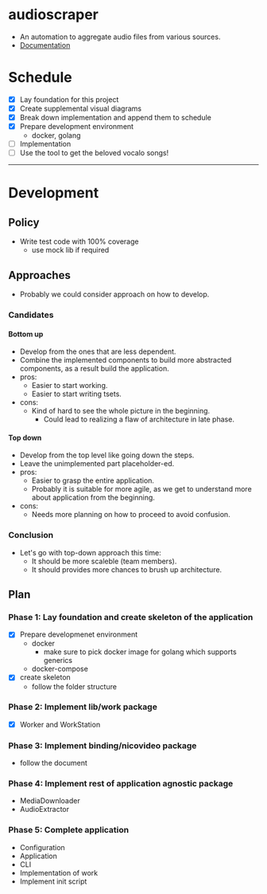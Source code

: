 # audioscraper
- An automation to aggregate audio files from various sources.
- [Documentation](document.md)

# Schedule
- [x] Lay foundation for this project
- [x] Create supplemental visual diagrams
- [x] Break down implementation and append them to schedule
- [x] Prepare development environment
  - docker, golang
- [ ] Implementation
- [ ] Use the tool to get the beloved vocalo songs!

---

# Development
## Policy
- Write test code with 100% coverage
  - use mock lib if required

## Approaches
- Probably we could consider approach on how to develop.

### Candidates
#### Bottom up
- Develop from the ones that are less dependent.
- Combine the implemented components to build more abstracted components, as a result build the application.
- pros:
  - Easier to start working.
  - Easier to start writing tsets.
- cons:
  - Kind of hard to see the whole picture in the beginning.
    - Could lead to realizing a flaw of architecture in late phase.

#### Top down
- Develop from the top level like going down the steps.
- Leave the unimplemented part placeholder-ed.
- pros:
  - Easier to grasp the entire application.
  - Probably it is suitable for more agile, as we get to understand more about application from the beginning.
- cons:
  - Needs more planning on how to proceed to avoid confusion.

### Conclusion
- Let's go with top-down approach this time:
  - It should be more scaleble (team members).
  - It should provides more chances to brush up architecture.

## Plan
### Phase 1: Lay foundation and create skeleton of the application
- [x] Prepare developmenet environment
  - docker
    - make sure to pick docker image for golang which supports generics
  - docker-compose
- [x] create skeleton
  - follow the folder structure

### Phase 2: Implement lib/work package
- [x] Worker and WorkStation

### Phase 3: Implement binding/nicovideo package
- follow the document

### Phase 4: Implement rest of application agnostic package
- MediaDownloader
- AudioExtractor

### Phase 5: Complete application
- Configuration
- Application
- CLI
- Implementation of work
- Implement init script
